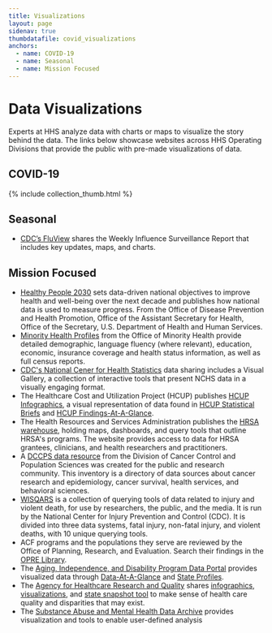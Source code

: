 ```yaml
---
title: Visualizations
layout: page
sidenav: true
thumbdatafile: covid_visualizations
anchors:
  - name: COVID-19
  - name: Seasonal
  - name: Mission Focused
---
```


# Data Visualizations

Experts at HHS analyze data with charts or maps to visualize the story behind the data. The links below showcase websites across HHS Operating Divisions that provide the public with pre-made visualizations of data.

## COVID-19

{% include collection_thumb.html %}

## Seasonal

- [CDC’s FluView](https://www.cdc.gov/flu/weekly/index.htm) shares the Weekly Influence Surveillance Report that includes key updates, maps, and charts.


## Mission Focused

- [Healthy People 2030](https://health.gov/healthypeople) sets data-driven national objectives to improve health and well-being over the next decade and publishes how national data is used to measure progress. From the Office of Disease Prevention and Health Promotion, Office of the Assistant Secretary for Health, Office of the Secretary, U.S. Department of Health and Human Services.
- [Minority Health Profiles](https://minorityhealth.hhs.gov/omh/browse.aspx?lvl=2&lvlID=26) from the Office of Minority Health provide detailed demographic, language fluency (where relevant), education, economic, insurance coverage and health status information, as well as full census reports.
- [CDC's National Cener for Health Statistics](https://www.cdc.gov/nchs/index.htm) data sharing includes a Visual Gallery, a collection of interactive tools that present NCHS data in a visually engaging format.
- The Healthcare Cost and Utilization Project (HCUP) publishes [HCUP Infographics](https://www.hcup-us.ahrq.gov/reports/infographics.jsp), a visual representation of data found in [HCUP Statistical Briefs](https://www.hcup-us.ahrq.gov/reports/statbriefs/statbriefs.jsp) and [HCUP Findings-At-A-Glance](https://www.hcup-us.ahrq.gov/reports/ataglance/findingsataglance.jsp).
- The Health Resources and Services Administration publishes the [HRSA warehouse](https://data.hrsa.gov/), holding maps, dashboards, and query tools that outline HRSA's programs. The website provides access to data for HRSA grantees, clinicians, and health researchers and practitioners.
- A [DCCPS data resource](https://cancercontrol.cancer.gov/cr-dataset.html) from the Division of Cancer Control and Population Sciences was created for the public and research community. This inventory is a directory of data sources about cancer research and epidemiology, cancer survival, health services, and behavioral sciences.
- [WISQARS](https://www.cdc.gov/injury/wisqars/index.html) is a collection of querying tools of data related to injury and violent death, for use by researchers, the public, and the media. It is run by the National Center for Injury Prevention and Control (CDC). It is divided into three data systems, fatal injury, non-fatal injury, and violent deaths, with 10 unique querying tools.
- ACF programs and the populations they serve are reviewed by the Office of Planning, Research, and Evaluation. Search their findings in the [OPRE Library](https://www.cdc.gov/injury/wisqars/index.html).
- The [Aging, Independence, and Disability Program Data Portal](https://agid.acl.gov/) provides visualized data through [Data-At-A-Glance](https://agid.acl.gov/DataGlance/) and [State Profiles](https://agid.acl.gov/StateProfiles/).
- The [Agency for Healthcare Research and Quality](https://www.ahrq.gov/data/index.html) shares [infographics](https://www.ahrq.gov/data/index.html), [visualizations](https://www.ahrq.gov/data/visualizations/index.html), and [state snapshot tool](https://www.ahrq.gov/data/visualizations/index.html) to make sense of health care quality and disparities that may exist.
- The [Substance Abuse and Mental Health Data Archive](https://www.datafiles.samhsa.gov/info/analyze-data-nid6) provides visualization and tools to enable user-defined analysis

